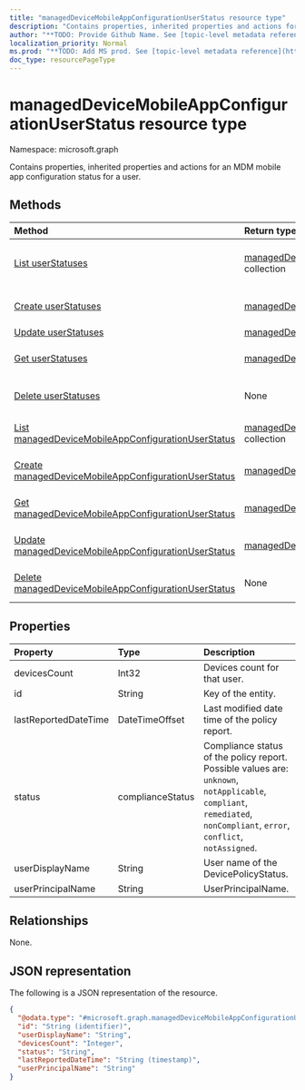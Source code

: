 ```yaml
---
title: "managedDeviceMobileAppConfigurationUserStatus resource type"
description: "Contains properties, inherited properties and actions for an MDM mobile app configuration status for a user."
author: "**TODO: Provide Github Name. See [topic-level metadata reference](https://msgo.azurewebsites.net/add/document/guidelines/metadata.html#topic-level-metadata)**"
localization_priority: Normal
ms.prod: "**TODO: Add MS prod. See [topic-level metadata reference](https://msgo.azurewebsites.net/add/document/guidelines/metadata.html#topic-level-metadata)**"
doc_type: resourcePageType
---
```


# managedDeviceMobileAppConfigurationUserStatus resource type

Namespace: microsoft.graph

Contains properties, inherited properties and actions for an MDM mobile app configuration status for a user.

## Methods
|Method|Return type|Description|
|:---|:---|:---|
|[List userStatuses](../api/ioslobappprovisioningconfiguration-list-userstatuses.md)|[managedDeviceMobileAppConfigurationUserStatus](../resources/manageddevicemobileappconfigurationuserstatus.md) collection|Get the managedDeviceMobileAppConfigurationUserStatus resources from the userStatuses navigation property.|
|[Create userStatuses](../api/ioslobappprovisioningconfiguration-post-userstatuses.md)|[managedDeviceMobileAppConfigurationUserStatus](../resources/manageddevicemobileappconfigurationuserstatus.md)|Create a new managedDeviceMobileAppConfigurationUserStatus object.|
|[Update userStatuses](../api/ioslobappprovisioningconfiguration-update-userstatuses.md)|[managedDeviceMobileAppConfigurationUserStatus](../resources/manageddevicemobileappconfigurationuserstatus.md)|Update the properties of a userStatuses object.|
|[Get userStatuses](../api/ioslobappprovisioningconfiguration-get-manageddevicemobileappconfigurationuserstatus.md)|[managedDeviceMobileAppConfigurationUserStatus](../resources/manageddevicemobileappconfigurationuserstatus.md)|Read the properties and relationships of a [managedDeviceMobileAppConfigurationUserStatus](../resources/manageddevicemobileappconfigurationuserstatus.md) object.|
|[Delete userStatuses](../api/ioslobappprovisioningconfiguration-delete-userstatuses.md)|None|Delete a [managedDeviceMobileAppConfigurationUserStatus](../resources/manageddevicemobileappconfigurationuserstatus.md) object.|
|[List managedDeviceMobileAppConfigurationUserStatus](../api/manageddevicemobileappconfigurationuserstatus-list.md)|[managedDeviceMobileAppConfigurationUserStatus](../resources/manageddevicemobileappconfigurationuserstatus.md) collection|Get a list of the [managedDeviceMobileAppConfigurationUserStatus](../resources/manageddevicemobileappconfigurationuserstatus.md) objects and their properties.|
|[Create managedDeviceMobileAppConfigurationUserStatus](../api/manageddevicemobileappconfigurationuserstatus-create.md)|[managedDeviceMobileAppConfigurationUserStatus](../resources/manageddevicemobileappconfigurationuserstatus.md)|Create a new [managedDeviceMobileAppConfigurationUserStatus](../resources/manageddevicemobileappconfigurationuserstatus.md) object.|
|[Get managedDeviceMobileAppConfigurationUserStatus](../api/manageddevicemobileappconfigurationuserstatus-get.md)|[managedDeviceMobileAppConfigurationUserStatus](../resources/manageddevicemobileappconfigurationuserstatus.md)|Read the properties and relationships of a [managedDeviceMobileAppConfigurationUserStatus](../resources/manageddevicemobileappconfigurationuserstatus.md) object.|
|[Update managedDeviceMobileAppConfigurationUserStatus](../api/manageddevicemobileappconfigurationuserstatus-update.md)|[managedDeviceMobileAppConfigurationUserStatus](../resources/manageddevicemobileappconfigurationuserstatus.md)|Update the properties of a [managedDeviceMobileAppConfigurationUserStatus](../resources/manageddevicemobileappconfigurationuserstatus.md) object.|
|[Delete managedDeviceMobileAppConfigurationUserStatus](../api/manageddevicemobileappconfigurationuserstatus-delete.md)|None|Deletes a [managedDeviceMobileAppConfigurationUserStatus](../resources/manageddevicemobileappconfigurationuserstatus.md) object.|

## Properties
|Property|Type|Description|
|:---|:---|:---|
|devicesCount|Int32|Devices count for that user.|
|id|String|Key of the entity.|
|lastReportedDateTime|DateTimeOffset|Last modified date time of the policy report.|
|status|complianceStatus|Compliance status of the policy report. Possible values are: `unknown`, `notApplicable`, `compliant`, `remediated`, `nonCompliant`, `error`, `conflict`, `notAssigned`.|
|userDisplayName|String|User name of the DevicePolicyStatus.|
|userPrincipalName|String|UserPrincipalName.|

## Relationships
None.

## JSON representation
The following is a JSON representation of the resource.
<!-- {
  "blockType": "resource",
  "keyProperty": "id",
  "@odata.type": "microsoft.graph.managedDeviceMobileAppConfigurationUserStatus",
  "baseType": "",
  "openType": false
}
-->
``` json
{
  "@odata.type": "#microsoft.graph.managedDeviceMobileAppConfigurationUserStatus",
  "id": "String (identifier)",
  "userDisplayName": "String",
  "devicesCount": "Integer",
  "status": "String",
  "lastReportedDateTime": "String (timestamp)",
  "userPrincipalName": "String"
}
```

